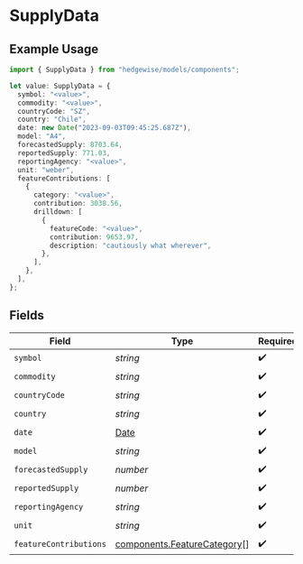 # SupplyData

## Example Usage

```typescript
import { SupplyData } from "hedgewise/models/components";

let value: SupplyData = {
  symbol: "<value>",
  commodity: "<value>",
  countryCode: "SZ",
  country: "Chile",
  date: new Date("2023-09-03T09:45:25.687Z"),
  model: "A4",
  forecastedSupply: 8703.64,
  reportedSupply: 771.03,
  reportingAgency: "<value>",
  unit: "weber",
  featureContributions: [
    {
      category: "<value>",
      contribution: 3038.56,
      drilldown: [
        {
          featureCode: "<value>",
          contribution: 9653.97,
          description: "cautiously what wherever",
        },
      ],
    },
  ],
};
```

## Fields

| Field                                                                                         | Type                                                                                          | Required                                                                                      | Description                                                                                   |
| --------------------------------------------------------------------------------------------- | --------------------------------------------------------------------------------------------- | --------------------------------------------------------------------------------------------- | --------------------------------------------------------------------------------------------- |
| `symbol`                                                                                      | *string*                                                                                      | :heavy_check_mark:                                                                            | N/A                                                                                           |
| `commodity`                                                                                   | *string*                                                                                      | :heavy_check_mark:                                                                            | N/A                                                                                           |
| `countryCode`                                                                                 | *string*                                                                                      | :heavy_check_mark:                                                                            | N/A                                                                                           |
| `country`                                                                                     | *string*                                                                                      | :heavy_check_mark:                                                                            | N/A                                                                                           |
| `date`                                                                                        | [Date](https://developer.mozilla.org/en-US/docs/Web/JavaScript/Reference/Global_Objects/Date) | :heavy_check_mark:                                                                            | N/A                                                                                           |
| `model`                                                                                       | *string*                                                                                      | :heavy_check_mark:                                                                            | N/A                                                                                           |
| `forecastedSupply`                                                                            | *number*                                                                                      | :heavy_check_mark:                                                                            | N/A                                                                                           |
| `reportedSupply`                                                                              | *number*                                                                                      | :heavy_check_mark:                                                                            | N/A                                                                                           |
| `reportingAgency`                                                                             | *string*                                                                                      | :heavy_check_mark:                                                                            | N/A                                                                                           |
| `unit`                                                                                        | *string*                                                                                      | :heavy_check_mark:                                                                            | N/A                                                                                           |
| `featureContributions`                                                                        | [components.FeatureCategory](../../models/components/featurecategory.md)[]                    | :heavy_check_mark:                                                                            | N/A                                                                                           |